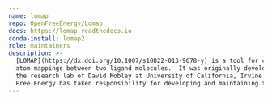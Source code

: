 ```yaml
---
name: lomap
repo: OpenFreeEnergy/Lomap
docs: https://lomap.readthedocs.io
conda-install: lomap2
role: maintainers
description: >-
  [LOMAP](https://dx.doi.org/10.1007/s10822-013-9678-y) is a tool for creating
  atom mappings between two ligand molecules.  It was originally developed by
  the research lab of David Mobley at University of California, Irvine. Open
  Free Energy has taken responsibility for developing and maintaining this package.
---
```

